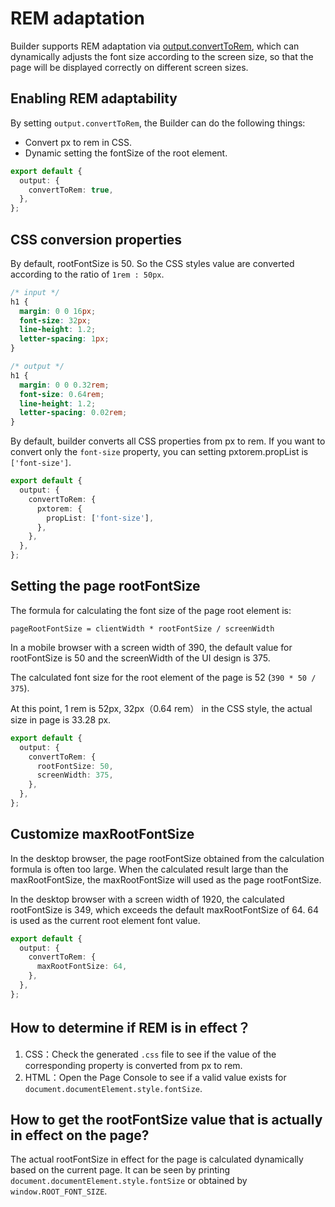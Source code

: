 # REM adaptation

Builder supports REM adaptation via [output.convertToRem](/en/api/config-output.html#output-converttorem), which can dynamically adjusts the font size according to the screen size, so that the page will be displayed correctly on different screen sizes.

## Enabling REM adaptability

By setting `output.convertToRem`, the Builder can do the following things:

- Convert px to rem in CSS.
- Dynamic setting the fontSize of the root element.

```ts
export default {
  output: {
    convertToRem: true,
  },
};
```

## CSS conversion properties

By default, rootFontSize is 50. So the CSS styles value are converted according to the ratio of `1rem : 50px`.

```css
/* input */
h1 {
  margin: 0 0 16px;
  font-size: 32px;
  line-height: 1.2;
  letter-spacing: 1px;
}

/* output */
h1 {
  margin: 0 0 0.32rem;
  font-size: 0.64rem;
  line-height: 1.2;
  letter-spacing: 0.02rem;
}
```

By default, builder converts all CSS properties from px to rem. If you want to convert only the `font-size` property, you can setting pxtorem.propList is `['font-size']`.

```ts
export default {
  output: {
    convertToRem: {
      pxtorem: {
        propList: ['font-size'],
      },
    },
  },
};
```

## Setting the page rootFontSize

The formula for calculating the font size of the page root element is:

```
pageRootFontSize = clientWidth * rootFontSize / screenWidth
```

In a mobile browser with a screen width of 390, the default value for rootFontSize is 50 and the screenWidth of the UI design is 375.

The calculated font size for the root element of the page is 52 (`390 * 50 / 375`).

At this point, 1 rem is 52px, 32px（0.64 rem） in the CSS style, the actual size in page is 33.28 px.

```ts
export default {
  output: {
    convertToRem: {
      rootFontSize: 50,
      screenWidth: 375,
    },
  },
};
```

## Customize maxRootFontSize

In the desktop browser, the page rootFontSize obtained from the calculation formula is often too large. When the calculated result large than the maxRootFontSize, the maxRootFontSize will used as the page rootFontSize.

In the desktop browser with a screen width of 1920, the calculated rootFontSize is 349, which exceeds the default maxRootFontSize of 64. 64 is used as the current root element font value.

```ts
export default {
  output: {
    convertToRem: {
      maxRootFontSize: 64,
    },
  },
};
```

## How to determine if REM is in effect？

1. CSS：Check the generated `.css` file to see if the value of the corresponding property is converted from px to rem.
2. HTML：Open the Page Console to see if a valid value exists for `document.documentElement.style.fontSize`.

## How to get the rootFontSize value that is actually in effect on the page?

The actual rootFontSize in effect for the page is calculated dynamically based on the current page. It can be seen by printing `document.documentElement.style.fontSize` or obtained by `window.ROOT_FONT_SIZE`.
